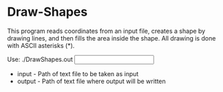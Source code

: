 # Draw-Shapes
This program reads coordinates from an input file, creates a shape by drawing lines, and then fills the area inside the shape.
All drawing is done with ASCII asterisks (*).

Use: ./DrawShapes.out <input> <output>
 * input - Path of text file to be taken as input
 * output - Path of text file where output will be written
